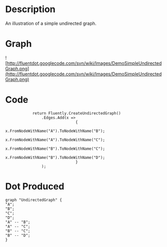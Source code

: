 # Description #

An illustration of a simple undirected graph.

# Graph #

![http://fluentdot.googlecode.com/svn/wiki/Images/DemoSimpleUndirectedGraph.png](http://fluentdot.googlecode.com/svn/wiki/Images/DemoSimpleUndirectedGraph.png)

# Code #

```
            return Fluently.CreateUndirectedGraph()
                .Edges.Add(x =>
                               {
                                   x.FromNodeWithName("A").ToNodeWithName("B");
                                   x.FromNodeWithName("A").ToNodeWithName("C");
                                   x.FromNodeWithName("B").ToNodeWithName("C");
                                   x.FromNodeWithName("B").ToNodeWithName("D");
                               }
                );

```

# Dot Produced #

```
graph "UndirectedGraph" {
"A";
"B";
"C";
"D";
"A" -- "B";
"A" -- "C";
"B" -- "C";
"B" -- "D";
}
```